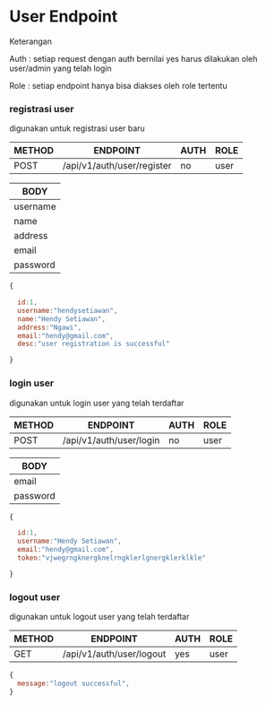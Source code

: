 # User Endpoint

<p>Keterangan</p>
<p>Auth : setiap request dengan auth bernilai yes harus dilakukan oleh user/admin yang telah login </p>
<p>Role : setiap endpoint hanya bisa diakses oleh role tertentu </p>

### registrasi user

digunakan untuk registrasi user baru

| METHOD | ENDPOINT                   | AUTH | ROLE |
| ------ | -------------------------- | ---- | ---- |
| POST   | /api/v1/auth/user/register | no   | user |

| BODY     |
| -------- |
| username |
| name     |
| address  |
| email    |
| password |

```js
{

  id:1,
  username:"hendysetiawan",
  name:"Hendy Setiawan",
  address:"Ngawi",
  email:"hendy@gmail.com",
  desc:"user registration is successful"

}

```

### login user

digunakan untuk login user yang telah terdaftar

| METHOD | ENDPOINT                | AUTH | ROLE |
| ------ | ----------------------- | ---- | ---- |
| POST   | /api/v1/auth/user/login | no   | user |

| BODY     |
| -------- |
| email    |
| password |

```js
{

  id:1,
  username:"Hendy Setiawan",
  email:"hendy@gmail.com",
  token:"vjwegrngknergknelrngklerlgnergklerklkle"

}

```

### logout user

digunakan untuk logout user yang telah terdaftar

| METHOD | ENDPOINT                 | AUTH | ROLE |
| ------ | ------------------------ | ---- | ---- |
| GET    | /api/v1/auth/user/logout | yes  | user |

```js
{
  message:"logout successful",
}

```

